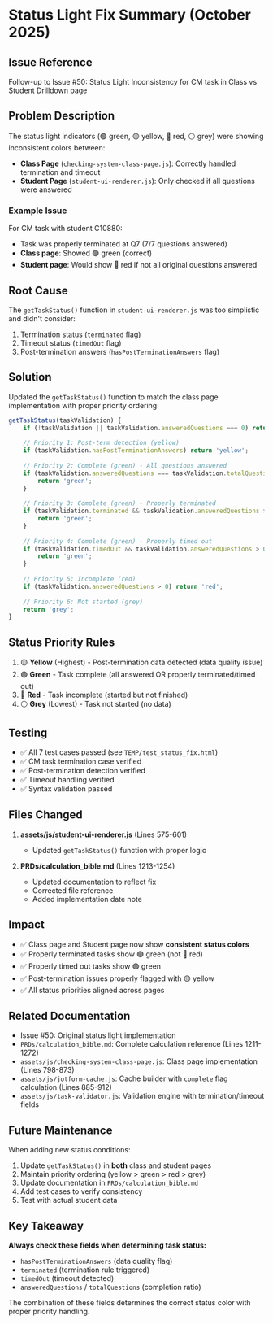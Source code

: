# Status Light Fix Summary (October 2025)

## Issue Reference
Follow-up to Issue #50: Status Light Inconsistency for CM task in Class vs Student Drilldown page

## Problem Description
The status light indicators (🟢 green, 🟡 yellow, 🔴 red, ⚪ grey) were showing inconsistent colors between:
- **Class Page** (`checking-system-class-page.js`): Correctly handled termination and timeout
- **Student Page** (`student-ui-renderer.js`): Only checked if all questions were answered

### Example Issue
For CM task with student C10880:
- Task was properly terminated at Q7 (7/7 questions answered)
- **Class page**: Showed 🟢 green (correct)
- **Student page**: Would show 🔴 red if not all original questions answered

## Root Cause
The `getTaskStatus()` function in `student-ui-renderer.js` was too simplistic and didn't consider:
1. Termination status (`terminated` flag)
2. Timeout status (`timedOut` flag)
3. Post-termination answers (`hasPostTerminationAnswers` flag)

## Solution
Updated the `getTaskStatus()` function to match the class page implementation with proper priority ordering:

```javascript
getTaskStatus(taskValidation) {
    if (!taskValidation || taskValidation.answeredQuestions === 0) return 'grey';
    
    // Priority 1: Post-term detection (yellow)
    if (taskValidation.hasPostTerminationAnswers) return 'yellow';
    
    // Priority 2: Complete (green) - All questions answered
    if (taskValidation.answeredQuestions === taskValidation.totalQuestions) {
        return 'green';
    }
    
    // Priority 3: Complete (green) - Properly terminated
    if (taskValidation.terminated && taskValidation.answeredQuestions > 0) {
        return 'green';
    }
    
    // Priority 4: Complete (green) - Properly timed out
    if (taskValidation.timedOut && taskValidation.answeredQuestions > 0) {
        return 'green';
    }
    
    // Priority 5: Incomplete (red)
    if (taskValidation.answeredQuestions > 0) return 'red';
    
    // Priority 6: Not started (grey)
    return 'grey';
}
```

## Status Priority Rules
1. 🟡 **Yellow** (Highest) - Post-termination data detected (data quality issue)
2. 🟢 **Green** - Task complete (all answered OR properly terminated/timed out)
3. 🔴 **Red** - Task incomplete (started but not finished)
4. ⚪ **Grey** (Lowest) - Task not started (no data)

## Testing
- ✅ All 7 test cases passed (see `TEMP/test_status_fix.html`)
- ✅ CM task termination case verified
- ✅ Post-termination detection verified
- ✅ Timeout handling verified
- ✅ Syntax validation passed

## Files Changed
1. **assets/js/student-ui-renderer.js** (Lines 575-601)
   - Updated `getTaskStatus()` function with proper logic
   
2. **PRDs/calculation_bible.md** (Lines 1213-1254)
   - Updated documentation to reflect fix
   - Corrected file reference
   - Added implementation date note

## Impact
- ✅ Class page and Student page now show **consistent status colors**
- ✅ Properly terminated tasks show 🟢 green (not 🔴 red)
- ✅ Properly timed out tasks show 🟢 green
- ✅ Post-termination issues properly flagged with 🟡 yellow
- ✅ All status priorities aligned across pages

## Related Documentation
- Issue #50: Original status light implementation
- `PRDs/calculation_bible.md`: Complete calculation reference (Lines 1211-1272)
- `assets/js/checking-system-class-page.js`: Class page implementation (Lines 798-873)
- `assets/js/jotform-cache.js`: Cache builder with `complete` flag calculation (Lines 885-912)
- `assets/js/task-validator.js`: Validation engine with termination/timeout fields

## Future Maintenance
When adding new status conditions:
1. Update `getTaskStatus()` in **both** class and student pages
2. Maintain priority ordering (yellow > green > red > grey)
3. Update documentation in `PRDs/calculation_bible.md`
4. Add test cases to verify consistency
5. Test with actual student data

## Key Takeaway
**Always check these fields when determining task status:**
- `hasPostTerminationAnswers` (data quality flag)
- `terminated` (termination rule triggered)
- `timedOut` (timeout detected)
- `answeredQuestions` / `totalQuestions` (completion ratio)

The combination of these fields determines the correct status color with proper priority handling.
